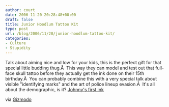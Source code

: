 ```yaml
---
author: court
date: 2006-11-20 20:28:48+00:00
draft: false
title: Junior Hoodlum Tattoo Kit
type: post
url: /blog/2006/11/20/junior-hoodlum-tattoo-kit/
categories:
- Culture
- Stupidity
---
```


Talk about aiming nice and low for your kids, this is the perfect gift for that special little budding thug.Â  This way they can model and test out that full-face skull tattoo before they actually get the ink done on their 15th birthday.Â  You can probably combine this with a very special talk about visible "identifying marks" and the art of police lineup evasion.Â  It's all about the demographic, is it?
[Johnny's first ink](http://www.etoys.com/genProduct.html/PID/4719948/ctid/17/INstock/Y/D/?_e=45620&_v=456203CDSCwSa6106286E783)

via [Gizmodo](http://gizmodo.com)
